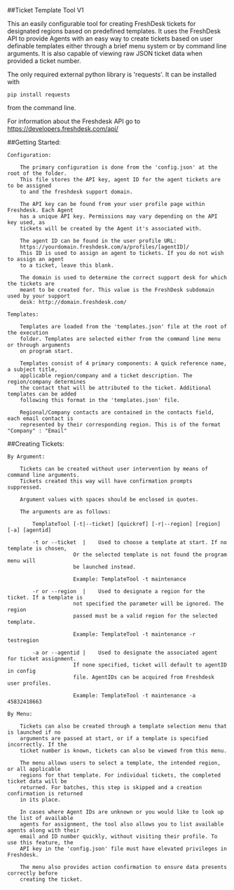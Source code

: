 ##Ticket Template Tool V1

This an easily configurable tool for creating FreshDesk tickets for designated regions
based on predefined templates. It uses the FreshDesk API to provide Agents with an easy
way to create tickets based on user definable templates either through a brief menu
system or by command line arguments. It is also capable of viewing raw JSON ticket data
when provided a ticket number.

The only required external python library is 'requests'. It can be installed with
	
	pip install requests

from the command line.

For information about the Freshdesk API go to https://developers.freshdesk.com/api/

##Getting Started:
	
	Configuration:
		
		The primary configuration is done from the 'config.json' at the root of the folder.
		This file stores the API key, agent ID for the agent tickets are to be assigned
		to and the freshdesk support domain.
		
		The API key can be found from your user profile page within Freshdesk. Each Agent
		has a unique API key. Permissions may vary depending on the API key used, as
		tickets will be created by the Agent it's associated with.
		
		The agent ID can be found in the user profile URL: 
		https://yourdomain.freshdesk.com/a/profiles/[agentID]/
		This ID is used to assign an agent to tickets. If you do not wish to assign an agent
		to a ticket, leave this blank.
		
		The domain is used to determine the correct support desk for which the tickets are
		meant to be created for. This value is the FreshDesk subdomain used by your support
		desk: http://domain.freshdesk.com/
		
	Templates:
		
		Templates are loaded from the 'templates.json' file at the root of the execution
		folder. Templates are selected either from the command line menu or through arguments
		on program start.
		
		Templates consist of 4 primary components: A quick reference name, a subject title,
		applicable region/company and a ticket description. The region/company determines 
		the contact that will be attributed to the ticket. Additional templates can be added
		following this format in the 'templates.json' file.
		
		Regional/Company contacts are contained in the contacts field, each email contact is
		represented by their corresponding region. This is of the format "Company" : "Email"
		
##Creating Tickets:

	By Argument:
		
		Tickets can be created without user intervention by means of command line arguments.
		Tickets created this way will have confirmation prompts suppressed. 
		
		Argument values with spaces should be enclosed in quotes.
		
		The arguments are as follows:
			
			TemplateTool [-t|--ticket] [quickref] [-r|--region] [region] [-a] [agentid]
			
			-t or --ticket	|    Used to choose a template at start. If no template is chosen,
					     Or the selected template is not found the program menu will
					     be launched instead. 
							
					     Example: TemplateTool -t maintenance
			
			-r or --region	|    Used to designate a region for the ticket. If a template is
					     not specified the parameter will be ignored. The region 
					     passed must be a valid region for the selected template.
								
					     Example: TemplateTool -t maintenance -r testregion
			
			-a or --agentid |    Used to designate the associated agent for ticket assignment.
					     If none specified, ticket will default to agentID in config
					     file. AgentIDs can be acquired from Freshdesk user profiles.
						
					     Example: TemplateTool -t maintenance -a 45832418663
		
	By Menu:
		
		Tickets can also be created through a template selection menu that is launched if no
		arguments are passed at start, or if a template is specified incorrectly. If the
		ticket number is known, tickets can also be viewed from this menu. 
		
		The menu allows users to select a template, the intended region, or all applicable 
		regions for that template. For individual tickets, the completed ticket data will be 
		returned. For batches, this step is skipped and a creation confirmation is returned
		in its place.

		In cases where Agent IDs are unknown or you would like to look up the list of available
		agents for assignment, the tool also allows you to list available agents along with their
		email and ID number quickly, without visiting their profile. To use this feature, the
		API key in the 'config.json' file must have elevated privileges in Freshdesk.
		
		The menu also provides action confirmation to ensure data presents correctly before
		creating the ticket.
		
		
		
		
		

